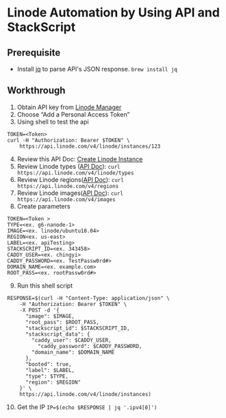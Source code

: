 # Linode Automation by Using API and StackScript

## Prerequisite
* Install [jq](https://stedolan.github.io/jq/) to parse API's JSON response.
`brew install jq`

## Workthrough
1. Obtain API key from [Linode Manager](https://cloud.linode.com/profile/tokens)
2. Choose “Add a Personal Access Token”
3. Using shell to test the api
```
TOKEN=<Token>
curl -H "Authorization: Bearer $TOKEN" \
    https://api.linode.com/v4/linode/instances/123
```
4. Review this API Doc: [Create Linode Instance](https://developers.linode.com/api/v4#operation/createLinodeInstance)
5. Review Linode types ([API Doc](https://developers.linode.com/api/v4#operation/getLinodeTypes)): 
`curl https://api.linode.com/v4/linode/types`
6. Review Linode regions([API Doc](https://developers.linode.com/api/v4#tag/Regions)):
`curl https://api.linode.com/v4/regions`
7. Review Linode images([API Doc](https://developers.linode.com/api/v4#operation/getImages)):
`curl https://api.linode.com/v4/images`
8. Create parameters
```
TOKEN=<Token >
TYPE=<ex. g6-nanode-1>
IMAGE=<ex. linode/ubuntu18.04>
REGION<ex. us-east>
LABEL=<ex. apiTesting>
STACKSCRIPT_ID=<ex. 343458>
CADDY_USER=<ex. chingyi>
CADDY_PASSWORD=<ex. TestPassw0rd#>
DOMAIN_NAME=<ex. example.com>
ROOT_PASS=<ex. rootPassw0rd#>
```
9. Run this shell script
```
RESPONSE=$(curl -H "Content-Type: application/json" \
    -H "Authorization: Bearer $TOKEN" \
    -X POST -d '{
      "image": $IMAGE,
      "root_pass": $ROOT_PASS,
      "stackscript_id": $STACKSCRIPT_ID,
      "stackscript_data": {
        "caddy_user": $CADDY_USER,
		  "caddy_password": $CADDY_PASSWORD,
        "domain_name": $DOMAIN_NAME
      },
      "booted": true,
      "label": $LABEL,
      "type": $TYPE,
      "region": $REGION"
    }' \
    https://api.linode.com/v4/linode/instances)
```
10. Get the IP
`IP=$(echo $RESPONSE | jq '.ipv4[0]')`
